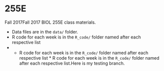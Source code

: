 # 255E

Fall 2017Fall 2017 BIOL 255E class materials.

* Data files are in the `data/` folder.
* R code for each week is in the `R_code/` folder named after each respective list 
* * R code for each week is in the `R_code/` folder named after each respective list * R code for each week is in the `R_code/` folder named after each respective list.Here is my testing branch. 